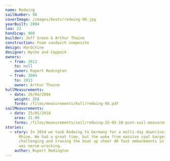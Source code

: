 ```yaml
---
name: Redwing
sailNumber: 98
coverImage: /images/boats/redwing-98.jpg
yearBuilt: 2004
loa: 22
handicap: 908
builder: Jeff Green & Arthur Thaine
construction: Foam sandwich composite
design: Hardchine
designer: Wyche and Coppock
owners:
  - from: 2013
    to: null
    owner: Rupert Redington
  - from: 2004
    to: 2013
    owner: Arthur Thaine
hullMeasurements:
  - date: 26/04/2004
    weight: 258
    forms: /files/measurements/hull/redwing-98.pdf
sailMeasurements:
  - date: 25/05/2018
    area: 21.99
    forms: /files/measurements/sail/redwing-25-05-18-punt-sail-measuremment-spreadsheet-03.xlsx
stories:
  - story: In 2014 we took Redwing to Germany for a multi-day downriver race on the
      Rhine. We had a great time, but the wake from massive coal barges was
      challenging and craning the boat up sheer 40 foot embankments in a sling
      was nerve-wracking.
    author: Rupert Redington
---
```

